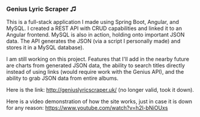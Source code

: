 ### Genius Lyric Scraper ♫

This is a full-stack application I made using Spring Boot, Angular, and MySQL. 
I created a REST API with CRUD capabilities and linked it to an Angular frontend. MySQL is also in action, holding onto important JSON data. The API generates the JSON (via a script I personally made) and stores it in a MySQL database).

I am still working on this project. Features that I'll add in the nearby future are charts from generated JSON data, the ability to search titles directly instead of using links (would require work with the Genius API), and the ability to grab JSON data from entire albums.

Here is the link:
http://geniuslyricscraper.uk/ (no longer valid, took it down).

Here is a video demonstration of how the site works, just in case it is down for any reason:
https://www.youtube.com/watch?v=h2l-bNiOUxs
